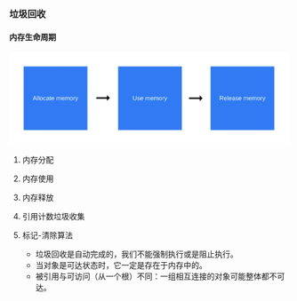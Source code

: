 ### 垃圾回收

#### 内存生命周期

![memory lifeCrycle](https://github.com/2A2B-LANCER/frontend-interview/blob/main/performance/memory%20lifeCrycle.png?raw=true)

1. 内存分配
2. 内存使用
3. 内存释放



1. 引用计数垃圾收集
2. 标记-清除算法
   - 垃圾回收是自动完成的，我们不能强制执行或是阻止执行。
   - 当对象是可达状态时，它一定是存在于内存中的。
   - 被引用与可访问（从一个根）不同：一组相互连接的对象可能整体都不可达。